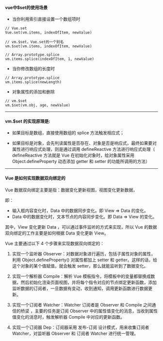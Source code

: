 #### vue中$set的使用场景
- 当你利用索引直接设置一个数组项时
 ```
 // Vue.set
Vue.set(vm.items, indexOfItem, newValue)

// vm.$set，Vue.set的一个别名
vm.$set(vm.items, indexOfItem, newValue)

// Array.prototype.splice
vm.items.splice(indexOfItem, 1, newValue)
 ```
- 当你修改数组的长度时
 ```
 // Array.prototype.splice
vm.items.splice(newLength)
```
- 对象属性的添加和删除
```
// vm.$set
vm.$set(vm.obj, age, newValue)
```
---
#### vm.$set 的实现原理是:

- 如果目标是数组，直接使用数组的 splice 方法触发相应式；

- 如果目标是对象，会先判读属性是否存在、对象是否是响应式，最终如果要对属性进行响应式处理，则是通过调用   defineReactive 方法进行响应式处理（ defineReactive 方法就是  Vue 在初始化对象时，给对象属性采用 Object.defineProperty 动态添加 getter 和 setter 的功能所调用的方法）
---
#### Vue 是如何实现数据双向绑定的
Vue 数据双向绑定主要是指：数据变化更新视图，视图变化更新数据，

即：
- 输入框内容变化时，Data 中的数据同步变化。即 View => Data 的变化。
- Data 中的数据变化时，文本节点的内容同步变化。即 Data => View 的变化。

其中，View 变化更新 Data ，可以通过事件监听的方式来实现，所以 Vue 的数据双向绑定的工作主要是如何根据 Data 变化更新 View。

Vue 主要通过以下 4 个步骤来实现数据双向绑定的：

1. 实现一个监听器 Observer：对数据对象进行遍历，包括子属性对象的属性，利用 Object.defineProperty() 对属性都加上 setter 和 getter。这样的话，给这个对象的某个值赋值，就会触发 setter，那么就能监听到了数据变化。

1. 实现一个解析器 Compile：解析 Vue 模板指令，将模板中的变量都替换成数据，然后初始化渲染页面视图，并将每个指令对应的节点绑定更新函数，添加监听数据的订阅者，一旦数据有变动，收到通知，调用更新函数进行数据更新。
1. 实现一个订阅者 Watcher：Watcher 订阅者是 Observer 和 Compile 之间通信的桥梁 ，主要的任务是订阅 Observer 中的属性值变化的消息，当收到属性值变化的消息时，触发解析器 Compile 中对应的更新函数。
1. 实现一个订阅器 Dep：订阅器采用 发布-订阅 设计模式，用来收集订阅者 Watcher，对监听器 Observer 和 订阅者 Watcher 进行统一管理。
